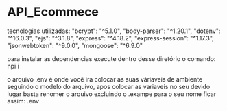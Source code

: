 # API_Ecommece

tecnologias utilizadas:
    "bcrypt": "^5.1.0",
    "body-parser": "^1.20.1",
    "dotenv": "^16.0.3",
    "ejs": "^3.1.8",
    "express": "^4.18.2",
    "express-session": "^1.17.3",
    "jsonwebtoken": "^9.0.0",
    "mongoose": "^6.9.0"

para instalar as dependencias execute dentro desse diretório o comando: npi i

o arquivo .env é onde você ira colocar as suas váriaveis de ambiente seguindo o modelo do arquivo,
apos colocar as variaveis no seu devido lugar basta renomer o arquivo excluindo o .exampe para o seu nome ficar assim: .env 